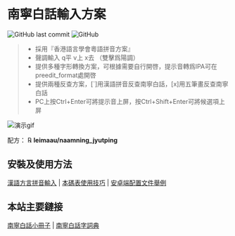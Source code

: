 # 南寧白話輸入方案

![GitHub last commit](https://img.shields.io/github/last-commit/leimaau/naamning_jyutping.svg) ![GitHub](https://img.shields.io/github/license/leimaau/naamning_jyutping.svg)

> * 採用『香港語言學會粵語拼音方案』
> * 聲調輸入 q平 v上 x去 （雙擊爲陽調）
> * 提供多種字形轉換方案，可根據需要自行開啓，提示音轉爲IPA可在preedit_format處開啓
> * 提供兩種反查方案，[`]用漢語拼音反查南寧白話，[x]用五筆畫反查南寧白話
> * PC上按Ctrl+Enter可將提示音上屏，按Ctrl+Shift+Enter可將候選項上屏

![演示gif](https://s2.ax1x.com/2019/05/14/E5OwlV.gif)

配方： ℞ **leimaau/naamning_jyutping**

## 安裝及使用方法

[漢語方言拼音輸入](https://laubonghaudoi.github.io/dialects/) | [本碼表使用技巧](https://leimaau.github.io/book/appendix1/appendix4.2.html) | [安卓端配置文件舉例](https://github.com/leimaau/leimaau_jyutping)

## 本站主要鏈接

[南寧白話小冊子](https://leimaau.github.io/book/) | [南寧白話字詞典](https://github.com/leimaau/NaamBaakDict)
